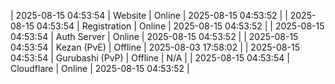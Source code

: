 | 2025-08-15 04:53:54 | Website | Online | 2025-08-15 04:53:52 |
| 2025-08-15 04:53:54 | Registration | Online | 2025-08-15 04:53:52 |
| 2025-08-15 04:53:54 | Auth Server | Online | 2025-08-15 04:53:52 |
| 2025-08-15 04:53:54 | Kezan (PvE) | Offline | 2025-08-03 17:58:02 |
| 2025-08-15 04:53:54 | Gurubashi (PvP) | Offline | N/A |
| 2025-08-15 04:53:54 | Cloudflare | Online | 2025-08-15 04:53:52 |
